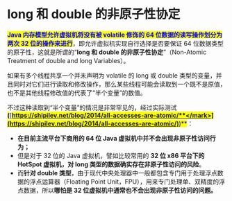 # long 和 double 的非原子性协定

<mark style="color:blue;">**Java 内存模型允许虚拟机将没有被 volatile 修饰的 64 位数据的读写操作划分为两次 32 位的操作来进行**</mark>，即允许虚拟机实现自行选择是否要保证 64 位数据类型的原子性，这就是所谓的“**long 和 double 的非原子性协定**”（Non-Atomic Treatment of double and long Variables）。

如果有多个线程共享一个并未声明为 volatile 的 long 或 double 类型的变量，并且同时对它们进行读取和修改操作，那么某些线程可能会读取到一个既不是原值，也不是其他线程修改值的代表了“半个变量”的数值。

不过这种读取到“半个变量”的情况是非常罕见的，经过实际测试<mark style="color:blue;">**(**</mark>[<mark style="color:blue;">**https://shipilev.net/blog/2014/all-accesses-are-atomic/**</mark>](https://shipilev.net/blog/2014/all-accesses-are-atomic/)<mark style="color:blue;">**)**</mark>：

* **在目前主流平台下商用的 64 位 Java 虚拟机中并不会出现非原子性访问行为；**
* 但是对于 32 位的 Java 虚拟机，譬如比较常用的 **32 位 x86 平台下的 HotSpot 虚拟机，对 long 类型的数据确实存在非原子性访问的风险**。
* 而**针对 double 类型**，由于现代中央处理器中一般都包含专门用于处理浮点数据的浮点运算器（Floating Point Unit，FPU），用来专门处理单、双精度的浮点数据，所以**哪怕是 32 位虚拟机中通常也不会出现非原子性访问的问题。**
